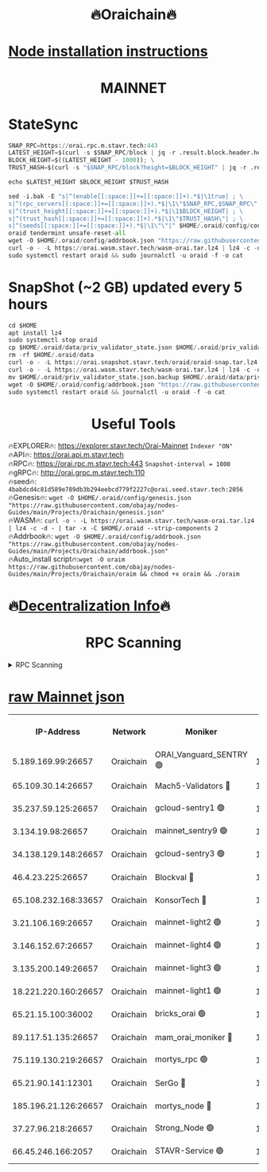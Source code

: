 <h1 align="center"> 🔥Oraichain🔥</h1>

[Node installation instructions](https://github.com/obajay/nodes-Guides/tree/main/Projects/Oraichain)
=
<h1 align="center"> MAINNET</h1>

# StateSync
```python
SNAP_RPC=https://orai.rpc.m.stavr.tech:443
LATEST_HEIGHT=$(curl -s $SNAP_RPC/block | jq -r .result.block.header.height); \
BLOCK_HEIGHT=$((LATEST_HEIGHT - 1000)); \
TRUST_HASH=$(curl -s "$SNAP_RPC/block?height=$BLOCK_HEIGHT" | jq -r .result.block_id.hash)

echo $LATEST_HEIGHT $BLOCK_HEIGHT $TRUST_HASH

sed -i.bak -E "s|^(enable[[:space:]]+=[[:space:]]+).*$|\1true| ; \
s|^(rpc_servers[[:space:]]+=[[:space:]]+).*$|\1\"$SNAP_RPC,$SNAP_RPC\"| ; \
s|^(trust_height[[:space:]]+=[[:space:]]+).*$|\1$BLOCK_HEIGHT| ; \
s|^(trust_hash[[:space:]]+=[[:space:]]+).*$|\1\"$TRUST_HASH\"| ; \
s|^(seeds[[:space:]]+=[[:space:]]+).*$|\1\"\"|" $HOME/.oraid/config/config.toml
oraid tendermint unsafe-reset-all
wget -O $HOME/.oraid/config/addrbook.json "https://raw.githubusercontent.com/obajay/nodes-Guides/main/Projects/Oraichain/addrbook.json"
curl -o - -L https://orai.wasm.stavr.tech/wasm-orai.tar.lz4 | lz4 -c -d - | tar -x -C $HOME/.oraid --strip-components 2
sudo systemctl restart oraid && sudo journalctl -u oraid -f -o cat
```
# SnapShot (~2 GB) updated every 5 hours
```python
cd $HOME
apt install lz4
sudo systemctl stop oraid
cp $HOME/.oraid/data/priv_validator_state.json $HOME/.oraid/priv_validator_state.json.backup
rm -rf $HOME/.oraid/data
curl -o - -L https://orai.snapshot.stavr.tech/oraid/oraid-snap.tar.lz4 | lz4 -c -d - | tar -x -C $HOME/.oraid --strip-components 2
curl -o - -L https://orai.wasm.stavr.tech/wasm-orai.tar.lz4 | lz4 -c -d - | tar -x -C $HOME/.oraid --strip-components 2
mv $HOME/.oraid/priv_validator_state.json.backup $HOME/.oraid/data/priv_validator_state.json
wget -O $HOME/.oraid/config/addrbook.json "https://raw.githubusercontent.com/obajay/nodes-Guides/main/Projects/Oraichain/addrbook.json"
sudo systemctl restart oraid && journalctl -u oraid -f -o cat
```

 <h1 align="center"> Useful Tools</h1>

🔥EXPLORER🔥:     https://explorer.stavr.tech/Orai-Mainnet        `Indexer "ON"` \
🔥API🔥:          https://orai.api.m.stavr.tech \
🔥RPC🔥:          https://orai.rpc.m.stavr.tech:443              `Snapshot-interval = 1000` \
🔥gRPC🔥:         http://orai.grpc.m.stavr.tech:110 \
🔥seed🔥:      `4babdcd4c81d589e789db3b294eebcd779f2227c@orai.seed.stavr.tech:2056` \
🔥Genesis🔥:   `wget -O $HOME/.oraid/config/genesis.json "https://raw.githubusercontent.com/obajay/nodes-Guides/main/Projects/Oraichain/genesis.json"` \
🔥WASM🔥:      `curl -o - -L https://orai.wasm.stavr.tech/wasm-orai.tar.lz4 | lz4 -c -d - | tar -x -C $HOME/.oraid --strip-components 2` \
🔥Addrbook🔥:  `wget -O $HOME/.oraid/config/addrbook.json "https://raw.githubusercontent.com/obajay/nodes-Guides/main/Projects/Oraichain/addrbook.json"` \
🔥Auto_install script🔥:`wget -O oraim https://raw.githubusercontent.com/obajay/nodes-Guides/main/Projects/Oraichain/oraim && chmod +x oraim && ./oraim`

🔥[Decentralization Info](https://github.com/obajay/StateSync-snapshots/tree/main/Projects/Oraichain/Decentralization)🔥
=
<h1 align="center"> RPC Scanning</h1>

<details>
<summary>RPC Scanning</summary>

<h2 align="center"> We scan nodes in real time every 4 hours. And we provide the final result of RPC endpoints.
We cannot influence the operation of these nodes in any way. </h2>


```python
If Voting Power is higher than 0 --> then the Node is a validator of the network and may be subject to attack and be a potential threat to the chain.
```
```python
We marked such validators with a red symbol
```

</details>

[raw Mainnet json](https://rpc-check.oraim.stavr.tech/oraim/rpc-oraim-result.json)
=


<table><tr><th>IP-Address</th><th>Network</th><th>Moniker</th><th>Latest Block Height</th><th>Earliest Block Height</th><th>Catching Up</th><th>Tx Index</th><th>Voting Power</th><th>Scan Time</th></tr><tr><td>5.189.169.99:26657</td><td>Oraichain</td><td>ORAI_Vanguard_SENTRY 🟢</td><td>16091702</td><td>0</td><td>False</td><td>on</td><td>0</td><td>2024-03-06T23:47:19.795295305UTC</td></tr><tr><td>65.109.30.14:26657</td><td>Oraichain</td><td>Mach5-Validators 🔴</td><td>16091711</td><td>0</td><td>False</td><td>off</td><td>644</td><td>2024-03-06T23:48:08.752025325UTC</td></tr><tr><td>35.237.59.125:26657</td><td>Oraichain</td><td>gcloud-sentry1 🟢</td><td>16091702</td><td>1</td><td>False</td><td>on</td><td>0</td><td>2024-03-06T23:47:16.940944796UTC</td></tr><tr><td>3.134.19.98:26657</td><td>Oraichain</td><td>mainnet_sentry9 🟢</td><td>16091706</td><td>1</td><td>False</td><td>on</td><td>0</td><td>2024-03-06T23:47:41.812565091UTC</td></tr><tr><td>34.138.129.148:26657</td><td>Oraichain</td><td>gcloud-sentry3 🟢</td><td>16091709</td><td>1</td><td>False</td><td>on</td><td>0</td><td>2024-03-06T23:47:56.735470529UTC</td></tr><tr><td>46.4.23.225:26657</td><td>Oraichain</td><td>Blockval 🔴</td><td>16091712</td><td>10774049</td><td>False</td><td>off</td><td>277116</td><td>2024-03-06T23:48:13.498221872UTC</td></tr><tr><td>65.108.232.168:33657</td><td>Oraichain</td><td>KonsorTech 🔴</td><td>16091702</td><td>14344801</td><td>False</td><td>off</td><td>50588</td><td>2024-03-06T23:47:16.296966039UTC</td></tr><tr><td>3.21.106.169:26657</td><td>Oraichain</td><td>mainnet-light2 🟢</td><td>16091705</td><td>15275144</td><td>False</td><td>on</td><td>0</td><td>2024-03-06T23:47:37.032461673UTC</td></tr><tr><td>3.146.152.67:26657</td><td>Oraichain</td><td>mainnet-light4 🟢</td><td>16091707</td><td>15275144</td><td>False</td><td>on</td><td>0</td><td>2024-03-06T23:47:46.554567180UTC</td></tr><tr><td>3.135.200.149:26657</td><td>Oraichain</td><td>mainnet-light3 🟢</td><td>16091707</td><td>15275144</td><td>False</td><td>on</td><td>0</td><td>2024-03-06T23:47:49.305617097UTC</td></tr><tr><td>18.221.220.160:26657</td><td>Oraichain</td><td>mainnet-light1 🟢</td><td>16091708</td><td>15643601</td><td>False</td><td>on</td><td>0</td><td>2024-03-06T23:47:54.031345163UTC</td></tr><tr><td>65.21.15.100:36002</td><td>Oraichain</td><td>bricks_orai 🟢</td><td>16091712</td><td>15848470</td><td>False</td><td>on</td><td>0</td><td>2024-03-06T23:48:13.283319960UTC</td></tr><tr><td>89.117.51.135:26657</td><td>Oraichain</td><td>mam_orai_moniker 🔴</td><td>16091702</td><td>15951001</td><td>False</td><td>on</td><td>5</td><td>2024-03-06T23:47:17.288377658UTC</td></tr><tr><td>75.119.130.219:26657</td><td>Oraichain</td><td>mortys_rpc 🟢</td><td>16091710</td><td>15960001</td><td>False</td><td>on</td><td>0</td><td>2024-03-06T23:48:04.101153049UTC</td></tr><tr><td>65.21.90.141:12301</td><td>Oraichain</td><td>SerGo 🔴</td><td>16091709</td><td>15991709</td><td>False</td><td>off</td><td>1</td><td>2024-03-06T23:47:59.102782551UTC</td></tr><tr><td>185.196.21.126:26657</td><td>Oraichain</td><td>mortys_node 🔴</td><td>16091702</td><td>16058801</td><td>False</td><td>on</td><td>168403</td><td>2024-03-06T23:47:20.084074644UTC</td></tr><tr><td>37.27.96.218:26657</td><td>Oraichain</td><td>Strong_Node 🟢</td><td>16091712</td><td>16086201</td><td>False</td><td>on</td><td>0</td><td>2024-03-06T23:48:13.918867640UTC</td></tr><tr><td>66.45.246.166:2057</td><td>Oraichain</td><td>STAVR-Service 🟢</td><td>16091710</td><td>16088201</td><td>False</td><td>on</td><td>0</td><td>2024-03-06T23:48:03.777301881UTC</td></tr></table>
